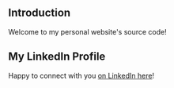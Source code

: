 ## Introduction
Welcome to my personal website's source code!

## My LinkedIn Profile
Happy to connect with you [on LinkedIn here](https://www.linkedin.com/in/elijah-w/)!
